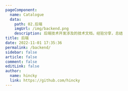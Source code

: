```yaml
---
pageComponent:
  name: Catalogue
  data:
    path: 02.后端
    imgUrl: /img/backend.png
    description: 后端技术开发涉及的技术文档，经验分享，总结
title: 后端
date: 2022-11-01 17:35:36
permalink: /backend/
sidebar: false
article: false
comment: false
editLink: false
author: 
  name: hincky
  link: https://github.com/hincky
---
```

